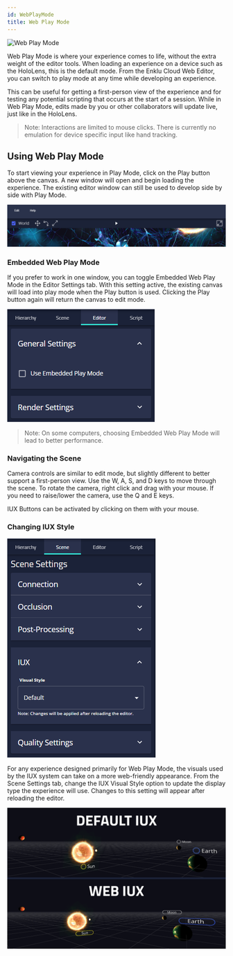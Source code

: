 ```yaml
---
id: WebPlayMode
title: Web Play Mode
---
```


![Web Play Mode](/img/product/releases/webplay.gif)

Web Play Mode is where your experience comes to life, without the extra weight of the editor tools. 
When loading an experience on a device such as the HoloLens, this is the default mode. 
From the Enklu Cloud Web Editor, you can switch to play mode at any time while developing an experience.

This can be useful for getting a first-person view of the experience and for testing any potential scripting that occurs at the start of a session.
While in Web Play Mode, edits made by you or other collaborators will update live, just like in the HoloLens.

> Note: Interactions are limited to mouse clicks. There is currently no emulation for device specific input like hand tracking.

## Using Web Play Mode

To start viewing your experience in Play Mode, click on the Play button above the canvas. 
A new window will open and begin loading the experience. The existing editor window can still be used to develop side by side with Play Mode.

![Play Button](/img/product/editor/ControlBar.png)

### Embedded Web Play Mode

If you prefer to work in one window, you can toggle Embedded Web Play Mode in the Editor Settings tab.
With this setting active, the existing canvas will load into play mode when the Play button is used. 
Clicking the Play button again will return the canvas to edit mode.

![General Settings](/img/product/editor/GeneralSettings.png)

> Note: On some computers, choosing Embedded Web Play Mode will lead to better performance.

### Navigating the Scene

Camera controls are similar to edit mode, but slightly different to better support a first-person view. 
Use the W, A, S, and D keys to move through the scene. To rotate the camera, right click and drag with your mouse.
If you need to raise/lower the camera, use the Q and E keys. 

IUX Buttons can be activated by clicking on them with your mouse.

### Changing IUX Style

![IUX Settings](/img/product/editor/IUXSettings.png)

For any experience designed primarily for Web Play Mode, the visuals used by the IUX system can take on a more web-friendly appearance.
From the Scene Settings tab, change the IUX Visual Style option to update the display type the experience will use. 
Changes to this setting will appear after reloading the editor.

![Web Visuals](/img/product/editor/WebIUX.png)
